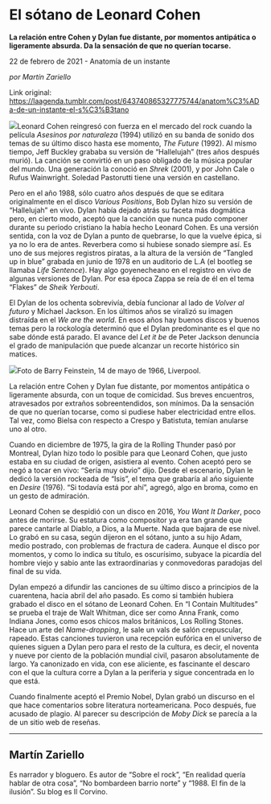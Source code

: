 # El sótano de Leonard Cohen

**La relación entre Cohen y Dylan fue distante, por momentos antipática o ligeramente absurda. Da la sensación de que no querían tocarse.**

22 de febrero de 2021 - Anatomía de un instante

_por Martín Zariello_

Link original: https://laagenda.tumblr.com/post/643740865327775744/anatom%C3%ADa-de-un-instante-el-s%C3%B3tano

![](https://64.media.tumblr.com/f7f4e2497205474adba65732cbf3a6cf/cd3f3c5c5482a27c-96/s500x750/f8d8159a72cd0b0ab44377106201cc195d6e39ec.jpg)Leonard
Cohen reingresó con fuerza en el mercado del rock cuando la película *Asesinos
por naturaleza* (1994) utilizó en su banda de sonido dos temas de su último
disco hasta ese momento, *The Future* (1992). Al mismo tiempo, Jeff
Buckley grababa su versión de “Hallelujah” (tres años después murió). La
canción se convirtió en un paso obligado de la música popular del mundo. Una
generación la conoció en *Shrek* (2001), y por John Cale o Rufus
Wainwright. Soledad Pastorutti tiene una versión en castellano.   

Pero en el
año 1988, sólo cuatro años después de que se editara originalmente en el disco *Various Positions*, Bob Dylan hizo su
versión de “Hallelujah” en vivo. Dylan había dejado atrás su faceta más dogmática pero, en cierto modo, aceptó que la canción que nunca pudo componer durante su
periodo cristiano la había hecho Leonard Cohen. Es una versión sentida, con la
voz de Dylan a punto de quebrarse, lo que la vuelve épica, si ya no lo era de
antes. Reverbera como si hubiese sonado siempre así. Es uno de sus mejores
registros piratas, a la altura de la versión de “Tangled up in blue” grabada en
junio de 1978 en un auditorio de L.A (el bootleg se llamaba *Life Sentence*). Hay algo goyenecheano en
el registro en vivo de algunas versiones de Dylan. Por esa época Zappa se reía
de él en el tema “Flakes” de *Sheik
Yerbouti*.  

El Dylan de
los ochenta sobrevivía, debía funcionar al lado de *Volver al futuro* y Michael Jackson. En los últimos años se viralizó
su imagen distraída en el *We are the world*.
En esos años hay buenos discos y buenos temas pero la rockología determinó que
el Dylan predominante es el que no sabe dónde está parado. El avance del *Let it be* de Peter Jackson denuncia el grado
de manipulación que puede alcanzar un recorte histórico sin matices. 

![](https://64.media.tumblr.com/6a6a2f2b68464e0a573f4b36e24ae066/cd3f3c5c5482a27c-ef/s500x750/4940318f468997efd56950ed3af4bd592e5216ea.jpg)Foto de Barry Feinstein, 14 de mayo de 1966, Liverpool.


La relación
entre Cohen y Dylan fue distante, por momentos antipática o ligeramente
absurda, con un toque de comicidad. Sus breves encuentros, atravesados por
extraños sobreentendidos, son mínimos. Da la sensación de que no querían
tocarse, como si pudiese haber electricidad entre ellos. Tal vez, como Bielsa
con respecto a Crespo y Batistuta, temían anularse uno al otro. 

Cuando en
diciembre de 1975, la gira de la Rolling Thunder pasó por Montreal, Dylan hizo
todo lo posible para que Leonard Cohen, que justo estaba en su ciudad de
origen, asistiera al evento. Cohen aceptó pero se negó a tocar en vivo: “Sería
muy obvio” dijo. Desde el escenario, Dylan le dedicó la versión rockeada de
“Isis”, el tema que grabaría al año siguiente en *Desire* (1976). “Si todavía está por ahí”, agregó, algo en broma,
como en un gesto de admiración. 

Leonard
Cohen se despidió con un disco en 2016, *You
Want It Darker*, poco antes de morirse. Su estatura como compositor ya era
tan grande que parece cantarle al Diablo, a Dios, a la Muerte. Nada que bajara
de ese nivel. Lo grabó en su casa, según dijeron en el sótano, junto a su hijo
Adam, medio postrado, con problemas de fractura de cadera. Aunque el disco por
momentos, y como lo indica su título, es oscurísimo, subyace la picardía del
hombre viejo y sabio ante las extraordinarias y conmovedoras paradojas del
final de su vida. 

Dylan empezó
a difundir las canciones de su último disco a principios de la cuarentena,
hacia abril del año pasado. Es como si también hubiera grabado el disco en el
sótano de Leonard Cohen. En “I Contain Multitudes” se prueba el traje de Walt
Whitman, dice ser como Anna Frank, como Indiana Jones, como esos chicos malos
británicos, Los Rolling Stones. Hace un arte del *Name-dropping*, le sale un vals de salón crepuscular, rapeado. Estas
canciones tuvieron una recepción eufórica en el universo de quienes siguen a
Dylan pero para el resto de la cultura, es decir, el noventa y nueve por ciento
de la población mundial civil, pasaron absolutamente de largo. Ya canonizado en
vida, con ese aliciente, es fascinante el descaro con el que la cultura corre a
Dylan a la periferia y sigue concentrada en lo que está.   

Cuando
finalmente aceptó el Premio Nobel, Dylan grabó un discurso en el que hace
comentarios sobre literatura norteamericana. Poco después, fue acusado de
plagio. Al parecer su descripción de *Moby
Dick* se parecía a la de un sitio web de reseñas.  



---

 Martín Zariello
----------------

 Es narrador y bloguero. Es autor de “Sobre el rock”, “En realidad quería hablar de otra cosa”, “No bombardeen barrio norte” y “1988. El fin de la ilusión”. Su blog es Il Corvino.

